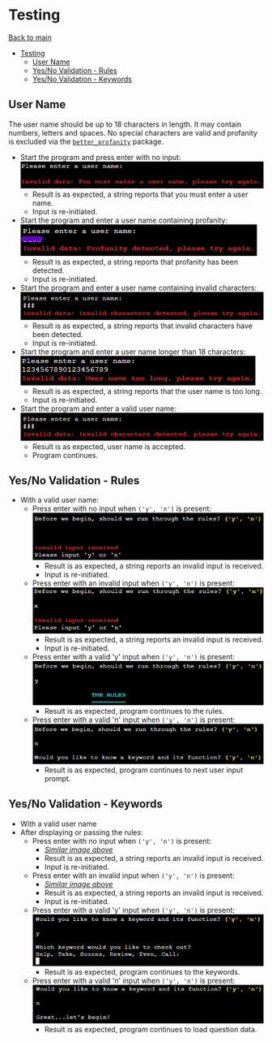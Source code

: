 # Testing

[Back to main](../README.md)

- [Testing](#testing)
  - [User Name](#user-name)
  - [Yes/No Validation - Rules](#yesno-validation---rules)
  - [Yes/No Validation - Keywords](#yesno-validation---keywords)

## User Name

The user name should be up to 18 characters in length. It may contain numbers,
letters and spaces. No special characters are valid and profanity is excluded via
the [`better_profanity`](../README.md#python-packages) package.

- Start the program and press enter with no input:
  ![No user name input](./images/testing/user-no-input.png)
  - Result is as expected, a string reports that you must enter a user name.
  - Input is re-initiated.
- Start the program and enter a user name containing profanity:
  ![Profanity in user name](./images/testing/user-profanity.png)
  - Result is as expected, a string reports that profanity has been detected.
  - Input is re-initiated.
- Start the program and enter a user name containing invalid characters:
  ![Invalid characters in user name](
    ./images/testing/user-invalid-chars.png)
  - Result is as expected, a string reports that invalid characters have been
    detected.
  - Input is re-initiated.
- Start the program and enter a user name longer than 18 characters:
   ![Long user name](./images/testing/user-over-18-chars.png)
  - Result is as expected, a string reports that the user name is too long.
  - Input is re-initiated.
- Start the program and enter a valid user name:
  ![Valid user name](./images/testing/user-invalid-chars.png)
  - Result is as expected, user name is accepted.
  - Program continues.

## Yes/No Validation - Rules

- With a valid user name:
  - Press enter with no input when `('y', 'n')` is present:
    ![Yes/No no input](./images/testing/yn-no-input.png)
    - Result is as expected, a string reports an invalid input is received.
    - Input is re-initiated.
  - Press enter with an invalid input when `('y', 'n')` is present:
    ![Yes/No invalid input](
      ./images/testing/yn-invalid-input.png)
    - Result is as expected, a string reports an invalid input is received.
    - Input is re-initiated.
  - Press enter with a valid 'y' input when `('y', 'n')` is present:
    ![Yes/No y-valid input](./images/testing/yn-y.png)
    - Result is as expected, program continues to the rules.
  - Press enter with a valid 'n' input when `('y', 'n')` is present:
    ![Yes/No n-valid input](./images/testing/yn-n.png)
    - Result is as expected, program continues to next user input prompt.

## Yes/No Validation - Keywords

- With a valid user name
- After displaying or passing the rules:
  - Press enter with no input when `('y', 'n')` is present:
    - [*Similar image above*](#yesno-validation---rules)
    - Result is as expected, a string reports an invalid input is received.
    - Input is re-initiated.
  - Press enter with an invalid input when `('y', 'n')` is present:
    - [*Similar image above*](#yesno-validation---rules)
    - Result is as expected, a string reports an invalid input is received.
    - Input is re-initiated.
  - Press enter with a valid 'y' input when `('y', 'n')` is present:
    ![Yes/No y-valid input](./images/testing/keyword-y.png)
    - Result is as expected, program continues to the keywords.
  - Press enter with a valid 'n' input when `('y', 'n')` is present:
    ![Yes/No n-valid input](./images/testing/keyword-n.png)
    - Result is as expected, program continues to load question data.
